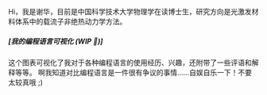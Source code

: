 Hi，我是谢华，目前是中国科学技术大学物理学在读博士生，研究方向是光激发材料体系中的载流子非绝热动力学方法。


##### [我的编程语言可视化 (WIP 🚧)]

这个图表可视化了我对于各种编程语言的使用经历、兴趣，还附带了一些评语和解释等等。 啊我知道对比编程语言是一件很有争议的事情……自娱自乐一下！不要太较真哦 ;)


